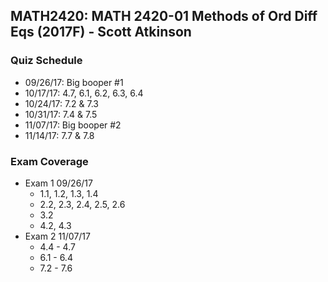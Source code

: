 ## MATH2420: MATH 2420-01 Methods of Ord Diff Eqs (2017F) - Scott Atkinson

### Quiz Schedule
- 09/26/17: Big booper #1
- 10/17/17: 4.7, 6.1, 6.2, 6.3, 6.4
- 10/24/17: 7.2 & 7.3
- 10/31/17: 7.4 & 7.5
- 11/07/17: Big booper #2
- 11/14/17: 7.7 & 7.8

### Exam Coverage
- Exam 1 09/26/17
    - 1.1, 1.2, 1.3, 1.4
    - 2.2, 2.3, 2.4, 2.5, 2.6
    - 3.2
    - 4.2, 4.3
- Exam 2 11/07/17
    - 4.4 - 4.7
    - 6.1 - 6.4
    - 7.2 - 7.6

